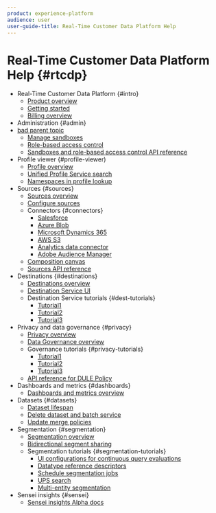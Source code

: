 ```yaml
---
product: experience-platform
audience: user
user-guide-title: Real-Time Customer Data Platform Help
---
```


# Real-Time Customer Data Platform Help {#rtcdp}

* Real-Time Customer Data Platform {#intro}
    * [Product overview](overview.md)
    * [Getting started](get-started.md)
    * [Billing overview](billing-overview.md)
* Administration {#admin}
* [bad parent topic](overview.md)
    * [Manage sandboxes](administration/filename.md)
    * [Role-based access control](administration/filename.md)
    * [Sandboxes and role-based access control API reference](administration/filename.md)
* Profile viewer {#profile-viewer)
    * [Profile overview](profile-viewer/filename.md)
    * [Unified Profile Service search](profile-viewer/filename.md)
    * [Namespaces in profile lookup](profile-viewer/filename.md)
* Sources {#sources}
    * [Sources overview](sources/filename.md)
    * [Configure sources](sources/filename.md)
    * Connectors {#connectors}
        * [Salesforce](sources/filename.md)
        * [Azure Blob](sources/filename.md)
        * [Microsoft Dynamics 365](sources/filename.md)
        * [AWS S3](sources/filename.md)
        * [Analytics data connector](sources/filename.md)
        * [Adobe Audience Manager](sources/filename.md)
    * [Composition canvas](sources/filename.md)
    * [Sources API reference](sources/filename.md)
* Destinations {#destinations}
    * [Destinations overview](destinations/destinations.md)
    * [Destination Service UI](destinations/destinations.md)
    * Destination Service tutorials {#dest-tutorials}
        * [Tutorial1](destinations/destinations.md)
        * [Tutorial2](destinations/destinations.md)
        * [Tutorial3](destinations/destinations.md)
* Privacy and data governance {#privacy}
    * [Privacy overview](privacy/filename.md)
    * [Data Governance overview](privacy/filename.md)
    * Governance tutorials {#privacy-tutorials}
        * [Tutorial1](privacy/filename.md)
        * [Tutorial2](privacy/filename.md)
        * [Tutorial3](privacy/filename.md)
    * [API reference for DULE Policy](privacy/filename.md)
* Dashboards and metrics {#dashboards}
    * [Dashboards and metrics overview](dashboards-metrics/filename.md)
* Datasets {#datasets}
    * [Dataset lifespan](datasets/filename.md)
    * [Delete dataset and batch service](datasets/filename.md)
    * [Update merge policies](datasets/filename.md)
* Segmentation {#segmentation}
    * [Segmentation overview](segmentation/filename.md)
    * [Bidirectional segment sharing](segmentation/filename.md)
    * Segmentation tutorials {#segmentation-tutorials}
        * [UI configurations for continuous query evaluations](segmentation/filename.md)
        * [Datatype reference descriptors](segmentation/filename.md)
        * [Schedule segmentation jobs](segmentation/filename.md)
        * [UPS search](segmentation/filename.md)
        * [Multi-entity segmentation](segmentation/filename.md)
* Sensei insights {#sensei}
    * [Sensei insights Alpha docs](sensei-insights/filename.md)




